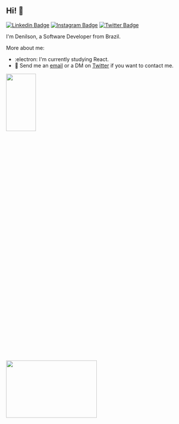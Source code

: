 ## Hi! 👋

[![Linkedin Badge](https://img.shields.io/badge/-LinkedIn-blue?style=flat-square&logo=Linkedin&logoColor=white&link=https://www.linkedin.com/in/denilson-martins-2781951b2/)](https://www.linkedin.com/in/denilson-martins-2781951b2/)
[![Instagram Badge](https://img.shields.io/badge/-Instagram-purple?style=flat-square&logo=Instagram&logoColor=white&link=https://www.instagram.com/denilson_17y/)](https://www.instagram.com/denilson_17y/)
[![Twitter Badge](https://img.shields.io/badge/-Twitter-1DA1F2?style=flat-square&logo=twitter&logoColor=white&link=https://twitter.com/Denlson39595217)](https://twitter.com/Denlson39595217)

I'm Denilson, a Software Developer from Brazil.

More about me:
- :electron: I'm currently studying React.
- :email: Send me an [email](mailto:contato.denilsonsilva@gmail.com) or a DM on [Twitter](https://twitter.com/Denlson39595217) if you want to contact me.

<img src="https://github-readme-stats.vercel.app/api/top-langs/?username=denilsonpy" width=40% height=20%>
<img src="https://github-readme-stats.vercel.app/api?username=denilsonpy&show_icons=true" width=70% height=20%>


